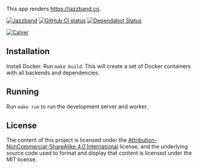 This app renders https://jazzband.co.

[![Jazzband](https://jazzband.co/static/img/badge.svg)](https://jazzband.co/)
[![GitHub CI status](https://github.com/jazzband-roadies/website/workflows/Deploy/badge.svg)](https://github.com/jazzband-roadies/website)
[![Dependabot Status](https://api.dependabot.com/badges/status?host=github&repo=jazzband-roadies/website)](https://dependabot.com)

[![Calver](https://img.shields.io/badge/calver-YY.MM.PATCH-22bfda.svg)](https://calver.org/)

## Installation

Install Docker. Run `make build`. This will create a set of Docker
containers with all backends and dependencies.

## Running

Run `make run` to run the development server and worker.

## License

The content of this project is licensed under the
[Attribution-NonCommercial-ShareAlike 4.0 International] license, and
the underlying source code used to format and display that content is licensed
under the MIT license.

[add-to-org]: https://github.com/benbalter/add-to-org
[Attribution-NonCommercial-ShareAlike 4.0 International]: https://creativecommons.org/licenses/by-nc-sa/4.0/
